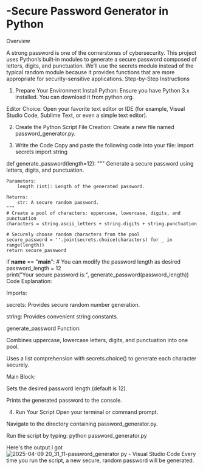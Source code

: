 # -Secure Password Generator in Python
<b-> Overview

A strong password is one of the cornerstones of cybersecurity. This project uses Python’s built‑in modules to generate a secure password composed of letters, digits, and punctuation. We’ll use the secrets module instead of the typical random module because it provides functions that are more appropriate for security-sensitive applications.
Step-by-Step Instructions
1. Prepare Your Environment
Install Python: Ensure you have Python 3.x installed. You can download it from python.org.

Editor Choice: Open your favorite text editor or IDE (for example, Visual Studio Code, Sublime Text, or even a simple text editor).

2. Create the Python Script
File Creation: Create a new file named password_generator.py.

3. Write the Code
Copy and paste the following code into your file:
import secrets
import string

def generate_password(length=12):
    """
    Generate a secure password using letters, digits, and punctuation.
    
    Parameters:
        length (int): Length of the generated password.
        
    Returns:
        str: A secure random password.
    """
    # Create a pool of characters: uppercase, lowercase, digits, and punctuation
    characters = string.ascii_letters + string.digits + string.punctuation
    
    # Securely choose random characters from the pool
    secure_password = ''.join(secrets.choice(characters) for _ in range(length))
    return secure_password

if __name__ == "__main__":
    # You can modify the password length as desired
    password_length = 12  
    print("Your secure password is:", generate_password(password_length))
Code Explanation:

Imports:

secrets: Provides secure random number generation.

string: Provides convenient string constants.

generate_password Function:

Combines uppercase, lowercase letters, digits, and punctuation into one pool.

Uses a list comprehension with secrets.choice() to generate each character securely.

Main Block:

Sets the desired password length (default is 12).

Prints the generated password to the console.

4. Run Your Script
Open your terminal or command prompt.

Navigate to the directory containing password_generator.py.

Run the script by typing: python password_generator.py

Here's the output I got
![2025-04-09 20_31_11-password_generator py - Visual Studio Code](https://github.com/user-attachments/assets/122698b6-1404-4fe0-a504-7a59b80aff59)
Every time you run the script, a new secure, random password will be generated.
